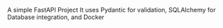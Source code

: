 A simple FastAPI Project
It uses Pydantic for validation, SQLAlchemy for Database integration, and Docker

